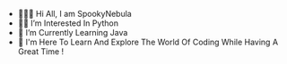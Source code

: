 - ✋🏻😬 Hi All, I am SpookyNebula
- 🐍💖 I’m Interested In Python 
- 🌱 I’m Currently Learning Java
- 💞️ I'm Here To Learn And Explore The World Of Coding While Having A Great Time !
